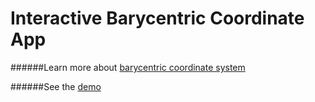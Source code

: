 # Interactive Barycentric Coordinate App
######Learn more about <a href="https://en.wikipedia.org/wiki/Barycentric_coordinate_system" target="_blank">barycentric coordinate system</a>

######See the <a href="https://amirhosseinazimyzadeh.github.io/barycentric-coordinate/" target="_blank" >demo<a/>